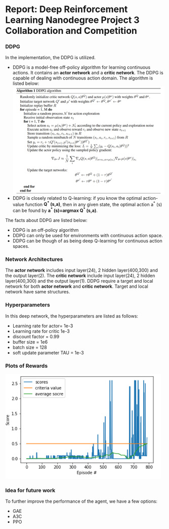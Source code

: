 # Report: Deep Reinforcement Learning Nanodegree Project 3 Collaboration and Competition
### DDPG

In the implementation, the DDPG is utilized.
- DDPG is a model-free off-policy algorithm for learning continuous actions. It contains an **actor network** and a **critic network**. The DDPG is capable of dealing with continuous action domain. The algorithm is listed below:
![deep_q_algorithm](DDPG.png)
- DDPG is closely related to Q-learning: if you know the optimal action-value function **Q<sup>\*</sup> (s,a)**, then in any given state, the optimal action a<sup>\*</sup> (s) can be found by **a<sup>\*</sup> (s)=argmax Q<sup>\*</sup> (s,a)**.

The facts about DDPG are listed below:
- DDPG is an off-policy algorithm
- DDPG can only be used for environments with continuous action space.
- DDPG can be though of as being deep Q-learning for continuous action spaces.

### Network Architectures
The **actor network** includes input layer(24), 2 hidden layer(400,300) and the output layer(2).
The **critic network** include input layer(24), 2 hidden layer(400,300) and the output layer(1). 
DDPG require a target and local network for both **actor network** and **critic network**. Target and local network have same structures. 

### Hyperparameters
In this deep network, the hyperparameters are listed as follows:
- Learning rate for actor= 1e-3
- Learning rate for critic 1e-3
- discount factor = 0.99
- buffer size = 1e6
- batch size = 128
- soft update parameter TAU = 1e-3

### Plots of Rewards
![Plots of Rewards](score.png)
### Idea for future work
To further improve the performance of the agent, we have a few options:
- GAE
- A3C
- PPO